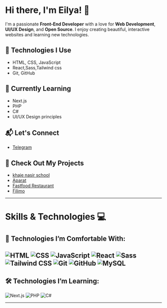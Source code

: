 # Hi there, I'm Eilya! 👋

I'm a passionate **Front-End Developer** with a love for **Web Development**, **UI/UX Design**, and **Open Source**. I enjoy creating beautiful, interactive websites and learning new technologies.

## 🔧 Technologies I Use
- HTML, CSS, JavaScript
- React,Sass,Tailwind css
- Git, GitHub

## 🌱 Currently Learning
- Next.js
- PHP
- C#
- UI/UX Design principles

## 📬 Let's Connect
- [Telegram](https://t.me/coffeee-web)


## 🚀 Check Out My Projects
- [khaje nasir school](https://eilya1387.github.io/KNTschool/)
- [Aparat](https://my-aparat.vercel.app/)
- [Fastfood Restaurant](https://mcdonald-fastfood.vercel.app/)
- [Filimo](https://my-filimo.vercel.app/)

---
  
# Skills & Technologies 💻

## 🚀 Technologies I’m Comfortable With:

![HTML](https://img.shields.io/badge/HTML-%23E34F26.svg?style=flat&logo=html5&logoColor=white)
![CSS](https://img.shields.io/badge/CSS-%231572B6.svg?style=flat&logo=css3&logoColor=white)
![JavaScript](https://img.shields.io/badge/JavaScript-%23F7DF1E.svg?style=flat&logo=javascript&logoColor=black)
![React](https://img.shields.io/badge/React-%2320232a.svg?style=flat&logo=react&logoColor=%2361DAFB)
![Sass](https://img.shields.io/badge/Sass-%23CC6699.svg?style=flat&logo=sass&logoColor=white)
![Tailwind CSS](https://img.shields.io/badge/Tailwind_CSS-%2338B2AC.svg?style=flat&logo=tailwind-css&logoColor=white)
![Git](https://img.shields.io/badge/Git-%23F05032.svg?style=flat&logo=git&logoColor=white)
![GitHub](https://img.shields.io/badge/GitHub-%23121011.svg?style=flat&logo=github&logoColor=white)
![MySQL](https://img.shields.io/badge/MySQL-%234479A1.svg?style=flat&logo=mysql&logoColor=white)
---

## 🛠 Technologies I’m Learning:
![Next.js](https://img.shields.io/badge/Next.js-%23000000.svg?style=flat&logo=next.js&logoColor=white)
![PHP](https://img.shields.io/badge/PHP-%23777BB4.svg?style=flat&logo=php&logoColor=white)
![C#](https://img.shields.io/badge/C%23-%23239120.svg?style=flat&logo=csharp&logoColor=white)

---


